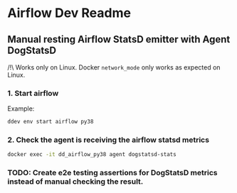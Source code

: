 # Airflow Dev Readme

## Manual resting Airflow StatsD emitter with Agent DogStatsD

/!\ Works only on Linux. Docker `network_mode` only works as expected on Linux.

### 1. Start airflow

Example:

```bash
ddev env start airflow py38
```

### 2. Check the agent is receiving the airflow statsd metrics

```bash
docker exec -it dd_airflow_py38 agent dogstatsd-stats
```

### TODO: Create e2e testing assertions for DogStatsD metrics instead of manual checking the result.
